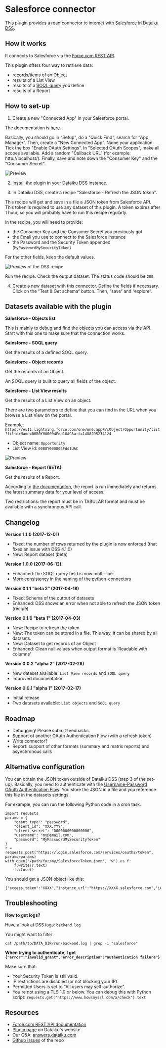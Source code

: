 # Salesforce connector

This plugin provides a read connector to interact with [Salesforce](https://www.salesforce.com) in [Dataiku DSS](http://www.dataiku.com/).

## How it works

It connects to Salesforce via the [Force.com REST API](https://developer.salesforce.com/docs/atlas.en-us.api_rest.meta/api_rest/intro_what_is_rest_api.htm).

This plugin offers four way to retrieve data:

* records/items of an Object
* results of a List View
* results of a [SOQL query](https://developer.salesforce.com/docs/atlas.en-us.soql_sosl.meta/soql_sosl/sforce_api_calls_soql.htm) you define
* results of a Report

## How to set-up

1) Create a new "Connected App" in your Salesforce portal.

The documentation is [here](https://developer.salesforce.com/docs/atlas.en-us.api_rest.meta/api_rest/intro_defining_remote_access_applications.htm).

Basically, you should go in "Setup", do a "Quick Find", search for "App Manager". Then, create a "New Connected App". Name your application. Tick the box "Enable OAuth Settings". In "Selected OAuth Scopes", make all scopes available. Add a random "Callback URL" (for example: http://localhost/). Finally, save and note down the "Consumer Key" and the "Consumer Secret".

![Preview](https://raw.githubusercontent.com/dataiku/dataiku-contrib/master/salesforce/images/connectedapp2.png)

2) Install the plugin in your Dataiku DSS instance.

3) In Dataiku DSS, create a recipe "Salesforce - Refresh the JSON token".

This recipe will get and save in a file a JSON token from Salesforce API. This token is required to use any dataset of this plugin. A token expires after 1 hour, so you will probably have to run this recipe regularly.

In the recipe, you will need to provide:

* the Consumer Key and the Consumer Secret you previously got
* the Email you use to connect to the Salesforce instance
* the Password and the Security Token appended (`MyPasswordMySecurityToken`)

For the other fields, keep the default values.

![Preview of the DSS recipe](https://raw.githubusercontent.com/dataiku/dataiku-contrib/master/salesforce/images/dssrecipe.png)

Run the recipe. Check the output dataset. The status code should be `200`.

4) Create a new dataset with this connector. Define the fields if necessary. Click on the “Test & Get schema“ button. Then, “save“ and “explore“.

## Datasets available with the plugin

**Salesforce - Objects list**

This is mainly to debug and find the objects you can access via the API. Start with this one to make sure that the connection works.

**Salesforce - SOQL query**

Get the results of a defined SOQL query.

**Salesforce - Object records**

Get the records of an Object.

An SOQL query is built to query all fields of the object.

**Salesforce - List View results**

Get the results of a List View on an object.

There are two parameters to define that you can find in the URL when you browse a List View on the portal.

Example: `https://eu11.lightning.force.com/one/one.app#/sObject/Opportunity/list?filterName=00B0Y000004Fdd1UAC&a:t=1488295234124`

* Object name: `Opportunity`
* List View id: `00B0Y000004Fdd1UAC`

![Preview](https://raw.githubusercontent.com/dataiku/dataiku-contrib/master/salesforce/images/listviewurl.png)

**Salesforce - Report (BETA)**

Get the results of a Report.

According to [the documentation](https://developer.salesforce.com/docs/atlas.en-us.api_analytics.meta/api_analytics/sforce_analytics_rest_api_getreportrundata.htm), the report is run immediately and returns the latest summary data for your level of access.

Two restrictions: the report must be in TABULAR format and must be available with a synchronous API call.

## Changelog

**Version 1.1.0 (2017-12-01)**

* Fixed: the number of rows returned by the plugin is now enforced (that fixes an issue with DSS 4.1.0)
* New: Report dataset (beta)

**Version 1.0.0 (2017-06-12)**

* Enhanced: the SOQL query field is now multi-line
* More consistency in the naming of the python-connectors

**Version 0.1.1 "beta 2" (2017-04-18)**

* Fixed: Schema of the output of datasets
* Enhanced: DSS shows an error when not able to refresh the JSON token (recipe)

**Version 0.1.0 "beta 1" (2017-04-03)**

* New: Recipe to refresh the token
* New: The token can be stored in a file. This way, it can be shared by all datasets.
* New: Dataset to get records of an Object
* Enhanced: Clean null values when output format is 'Readable with columns'

**Version 0.0.2 "alpha 2" (2017-02-28)**

* New dataset available: `List View records` and `SOQL query`
* Improved documentation

**Version 0.0.1 "alpha 1" (2017-02-17)**

* Initial release
* Two datasets available: `List objects` and `SOQL query`

## Roadmap

* Debugging! Please submit feedbacks.
* Support of another OAuth Authentication Flow (with a refresh token)
* Write connector?
* Report: support of other formats (summary and matrix reports) and asynchronous calls

## Alternative configuration

You can obtain the JSON token outside of Dataiku DSS (step 3 of the set-up). Basically, you need to authenticate with the [Username-Password OAuth Authentication Flow](https://developer.salesforce.com/docs/atlas.en-us.api_rest.meta/api_rest/intro_understanding_username_password_oauth_flow.htm). You store the JSON in a file and you reference this file in the datasets settings.

For example, you can run the following Python code in a cron task.

```
import requests
params = {
    "grant_type": "password",
    "client_id": "XXX.YYY",
    "client_secret": "0000000000000000",
    "username": "my@email.com",
    "password": "MyPasswordMySecurityToken"
}
r = requests.post("https://login.salesforce.com/services/oauth2/token", params=params)
with open('/path/for/my/SalesforceToken.json', 'w') as f:
    f.write(r.text)
    f.close()
```

You should get a JSON object like this:

```
{"access_token":"XXXX","instance_url":"https://XXXX.salesforce.com","id":"https://login.salesforce.com/id/XXX","token_type":"Bearer","issued_at":"1487324604890","signature":"XXX"}
```

## Troubleshooting

**How to get logs?**

Have a look at DSS logs: `backend.log`

You might want to filter:

```
cat /path/to/DATA_DIR/run/backend.log | grep -i "salesforce"
```

**When trying to authenticate, I get `{"error":"invalid_grant","error_description":"authentication failure"}`**

Make sure that:

* Your Security Token is still valid.
* IP restrictions are disabled (or not blocking your IP).
* Permitted Users is set to "All users may self-authorize".
* You're not using a TLS 1.0 or below. You can debug this with Python script: `requests.get("https://www.howsmyssl.com/a/check").text`

## Resources

* [Force.com REST API documentation](https://developer.salesforce.com/docs/atlas.en-us.api_rest.meta/api_rest/intro_what_is_rest_api.htm)
* [Plugin page](https://www.dataiku.com/dss/plugins/info/salesforce.html) on Dataiku's website
* Our Q&A: [answers.dataiku.com](https://answers.dataiku.com)
* [Github issues](https://github.com/dataiku/dataiku-contrib/issues) of the repo
